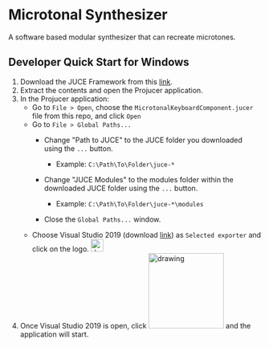 # Microtonal Synthesizer
A software based modular synthesizer that can recreate microtones.
## Developer Quick Start for Windows
1. Download the JUCE Framework from this [link](https://juce.com/get-juce/download "JUCE Download Page").
2. Extract the contents and open the Projucer application.
3. In the Projucer application:
    * Go to ```File > Open```, choose the ```MicrotonalKeyboardComponent.jucer``` file from this repo, and click ```Open```
    * Go to ```File > Global Paths...```
      * Change "Path to JUCE" to the JUCE folder you downloaded using the ```...``` button.
        * Example: ```C:\Path\To\Folder\juce-*```

      * Change "JUCE Modules" to the modules folder within the downloaded JUCE folder using the ```...``` button.
        * Example: ```C:\Path\To\Folder\juce-*\modules```
      * Close the ```Global Paths...``` window.
    * Choose Visual Studio 2019 (download [link](https://visualstudio.microsoft.com/vs/ "Visual Studio 2019 Download Page")) as ```Selected exporter``` and click on the logo.  <img src="https://user-images.githubusercontent.com/68195709/139920230-ff2ca47c-8c65-49bf-adfc-e58c5a05546d.png" alt="drawing" width="25"/>
5. Once Visual Studio 2019 is open, click <img src="https://user-images.githubusercontent.com/68195709/139921166-bfed9fe9-3452-4e62-b50f-7916a08391a6.png" alt="drawing" width="150"/> and the application will start.


